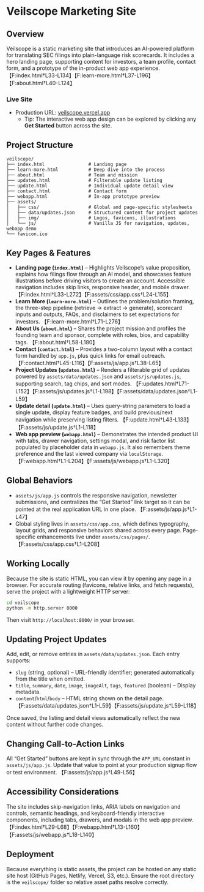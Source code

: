 # Veilscope Marketing Site

## Overview
Veilscope is a static marketing site that introduces an AI-powered platform for translating SEC filings into plain-language risk scorecards. It includes a hero landing page, supporting content for investors, a team profile, contact form, and a prototype of the in-product web app experience. 【F:index.html†L33-L134】【F:learn-more.html†L37-L196】【F:about.html†L40-L124】

### Live Site
- Production URL: [veilscope.vercel.app](https://veilscope.vercel.app)
  - Tip: The interactive web app design can be explored by clicking any **Get Started** button across the site.

## Project Structure
```
veilscope/
├── index.html                # Landing page
├── learn-more.html           # Deep dive into the process
├── about.html                # Team and mission
├── updates.html              # Filterable update listing
├── update.html               # Individual update detail view
├── contact.html              # Contact form
├── webapp.html               # In-app prototype preview
├── assets/
│   ├── css/                  # Global and page-specific stylesheets
│   ├── data/updates.json     # Structured content for project updates
│   ├── img/                  # Logos, favicons, illustrations
│   └── js/                   # Vanilla JS for navigation, updates, webapp demo
└── favicon.ico
```

## Key Pages & Features
- **Landing page (`index.html`)** – Highlights Veilscope’s value proposition, explains how filings flow through an AI model, and showcases feature illustrations before driving visitors to create an account. Accessible navigation includes skip links, responsive header, and mobile drawer. 【F:index.html†L33-L272】【F:assets/css/app.css†L24-L155】
- **Learn More (`learn-more.html`)** – Outlines the problem/solution framing, the three-step pipeline (retrieve → extract → generate), scorecard inputs and outputs, FAQs, and disclaimers to set expectations for investors. 【F:learn-more.html†L71-L276】
- **About Us (`about.html`)** – Shares the project mission and profiles the founding team and sponsor, complete with roles, bios, and capability tags. 【F:about.html†L58-L180】
- **Contact (`contact.html`)** – Provides a two-column layout with a contact form handled by `app.js`, plus quick links for email outreach. 【F:contact.html†L45-L116】【F:assets/js/app.js†L38-L65】
- **Project Updates (`updates.html`)** – Renders a filterable grid of updates powered by `assets/data/updates.json` and `assets/js/updates.js`, supporting search, tag chips, and sort modes. 【F:updates.html†L71-L152】【F:assets/js/updates.js†L1-L198】【F:assets/data/updates.json†L1-L59】
- **Update detail (`update.html`)** – Uses query-string parameters to load a single update, display feature badges, and build previous/next navigation while preserving listing filters. 【F:update.html†L43-L133】【F:assets/js/update.js†L1-L118】
- **Web app preview (`webapp.html`)** – Demonstrates the intended product UI with tabs, drawer navigation, settings modal, and risk factor list populated by placeholder data in `webapp.js`. It also remembers theme preference and the last viewed company via `localStorage`. 【F:webapp.html†L1-L204】【F:assets/js/webapp.js†L1-L320】

## Global Behaviors
- `assets/js/app.js` controls the responsive navigation, newsletter submissions, and centralizes the “Get Started” link target so it can be pointed at the real application URL in one place. 【F:assets/js/app.js†L1-L47】
- Global styling lives in `assets/css/app.css`, which defines typography, layout grids, and responsive behaviors shared across every page. Page-specific enhancements live under `assets/css/pages/`. 【F:assets/css/app.css†L1-L208】

## Working Locally
Because the site is static HTML, you can view it by opening any page in a browser. For accurate routing (favicons, relative links, and fetch requests), serve the project with a lightweight HTTP server:

```bash
cd veilscope
python -m http.server 8000
```

Then visit `http://localhost:8000/` in your browser.

## Updating Project Updates
Add, edit, or remove entries in `assets/data/updates.json`. Each entry supports:

- `slug` (string, optional) – URL-friendly identifier; generated automatically from the title when omitted.
- `title`, `summary`, `date`, `image`, `imageAlt`, `tags`, `featured` (boolean) – Display metadata.
- `content`/`html`/`body` – HTML string shown on the detail page. 【F:assets/data/updates.json†L1-L59】【F:assets/js/update.js†L59-L118】

Once saved, the listing and detail views automatically reflect the new content without further code changes.

## Changing Call-to-Action Links
All “Get Started” buttons are kept in sync through the `APP_URL` constant in `assets/js/app.js`. Update that value to point at your production signup flow or test environment. 【F:assets/js/app.js†L49-L56】

## Accessibility Considerations
The site includes skip-navigation links, ARIA labels on navigation and controls, semantic headings, and keyboard-friendly interactive components, including tabs, drawers, and modals in the web app preview. 【F:index.html†L29-L68】【F:webapp.html†L13-L160】【F:assets/js/webapp.js†L18-L140】

## Deployment
Because everything is static assets, the project can be hosted on any static site host (GitHub Pages, Netlify, Vercel, S3, etc.). Ensure the root directory is the `veilscope/` folder so relative asset paths resolve correctly.
